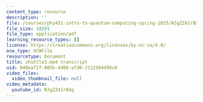 ```yaml
---
content_type: resource
description: ''
file: /courses/phy431-intro-to-quantum-computing-spring-2025/NJgZZ41rBXg_transcript.pdf
file_size: 18291
file_type: application/pdf
learning_resource_types: []
license: https://creativecommons.org/licenses/by-nc-sa/4.0/
ocw_type: OCWFile
resourcetype: Document
title: shuttle3.mp4 transcript
uid: 048ea71f-085b-4d88-afd0-2112504d98c0
video_files:
  video_thumbnail_file: null
video_metadata:
  youtube_id: NJgZZ41rBXg
---
```

